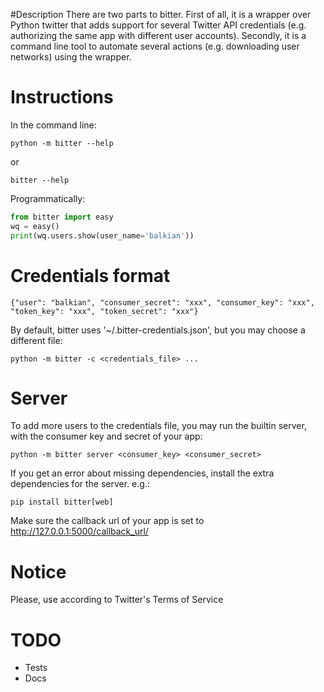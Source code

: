 #Description
There are two parts to bitter.
First of all, it is a wrapper over Python twitter that adds support for several Twitter API credentials (e.g. authorizing the same app with different user accounts).
Secondly, it is a command line tool to automate several actions (e.g. downloading user networks) using the wrapper.

# Instructions

In the command line:

    python -m bitter --help

or

    bitter --help


Programmatically:

```python
from bitter import easy
wq = easy()
print(wq.users.show(user_name='balkian'))
```

# Credentials format

```
{"user": "balkian", "consumer_secret": "xxx", "consumer_key": "xxx", "token_key": "xxx", "token_secret": "xxx"}
```

By default, bitter uses '~/.bitter-credentials.json', but you may choose a different file:

```
python -m bitter -c <credentials_file> ...
```

# Server
To add more users to the credentials file, you may run the builtin server, with the consumer key and secret of your app:

```
python -m bitter server <consumer_key> <consumer_secret>
```

If you get an error about missing dependencies, install the extra dependencies for the server. e.g.:

```
pip install bitter[web]
```

Make sure the callback url of your app is set to http://127.0.0.1:5000/callback_url/

# Notice
Please, use according to Twitter's Terms of Service

# TODO

* Tests
* Docs

